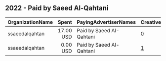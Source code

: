 ## 2022 - Paid by Saeed Al-Qahtani 
|OrganizationName|Spent|PayingAdvertiserNames|CreativeUrls|Impressions|Genders|AgeBrackets|CountryCodes|BillingAddresses|CandidateBallotInformation|
|:---|---:|:---|:---|---:|:---|:---|:---|:---|:---|
|ssaeedalqahtan|17.00 USD|Paid by Saeed Al-Qahtani|[0](https://www.snap.com/political-ads/asset/b799adddcabea1e7215d262a05ce2976fd715ce4f786f4d556933629dfa38192?mediaType=mp4)|13,444||21+|kuwait|US|ssaeedalqahtani|
|ssaeedalqahtan|0.00 USD|Paid by Saeed Al-Qahtani|[1](https://www.snap.com/political-ads/asset/dfeb082bedd4de2c0f0147f1bcc1c3388f1f87a5f2a245d8275917caee6651f9?mediaType=mp4)|175||21+|kuwait|US|ssaeedalqahtani|
